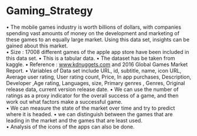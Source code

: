 # Gaming_Strategy
• The mobile games industry is worth billions of dollars, with companies spending vast amounts of money on the development and marketing of these games to an equally large market. Using this data set, insights can be gained about this market.     
• Size  : 17008 different games of the apple app store have been included in this data set. 
• This is a tabular data. 
•	The dataset has be taken from kaggle.
•	Reference : www.kdnuggets.com and 2016 Global Games Market Report.
• Variables of Data set include URL, id, subtitle, name, icon URL, Average user rating, User rating count, Price, In app purchases,           Description, Developer ,Age rating, Languages, size, Primary genres , Genres, Original release data, current version release date. 
• We can use the number of ratings as a proxy indicator for the overall success of a game, and then work out what factors make a successful   game.  
• We can measure the state of the market over time and try  to predict where it is headed.
• we can distinguish between the games that are leading in the market and the games that are least used.  
• Analysis of the icons of the apps can also be done.
